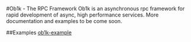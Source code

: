 #Ob1k - The RPC Framework
Ob1k is an asynchronous rpc framework for rapid development of async, high performance services.
More documentation and examples to be come soon.

##Examples
[ob1k-example](https://github.com/outbrain/ob1k/tree/master/ob1k-example)